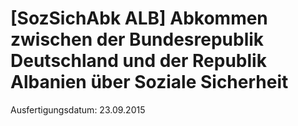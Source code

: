 # [SozSichAbk ALB] Abkommen zwischen der Bundesrepublik Deutschland und der Republik Albanien über Soziale Sicherheit

Ausfertigungsdatum: 23.09.2015

 